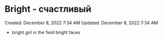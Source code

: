 # Bright - счастливый

Created: December 8, 2022 7:34 AM
Updated: December 8, 2022 7:34 AM

- bright girl in the field bright faces